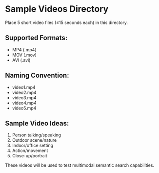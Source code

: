 # Sample Videos Directory

Place 5 short video files (≤15 seconds each) in this directory.

## Supported Formats:
- MP4 (.mp4)
- MOV (.mov)
- AVI (.avi)

## Naming Convention:
- video1.mp4
- video2.mp4
- video3.mp4
- video4.mp4
- video5.mp4

## Sample Video Ideas:
1. Person talking/speaking
2. Outdoor scene/nature
3. Indoor/office setting
4. Action/movement
5. Close-up/portrait

These videos will be used to test multimodal semantic search capabilities.